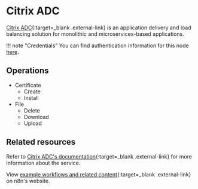 # Citrix ADC

[Citrix ADC](https://www.citrix.com/en-gb/products/citrix-adc/){:target=_blank .external-link} is an application delivery and load balancing solution for monolithic and microservices-based applications.

!!! note "Credentials"
    You can find authentication information for this node [here](/integrations/builtin/credentials/citrixAdc/).

## Operations

* Certificate
	* Create
	* Install
* File
	* Delete
	* Download
	* Upload

## Related resources

Refer to [Citrix ADC's documentation](https://docs.citrix.com/en-us/citrix-adc/current-release/){:target=_blank .external-link} for more information about the service.

View [example workflows and related content](https://n8n.io/integrations/citrix-adc/){:target=_blank .external-link} on n8n's website.
